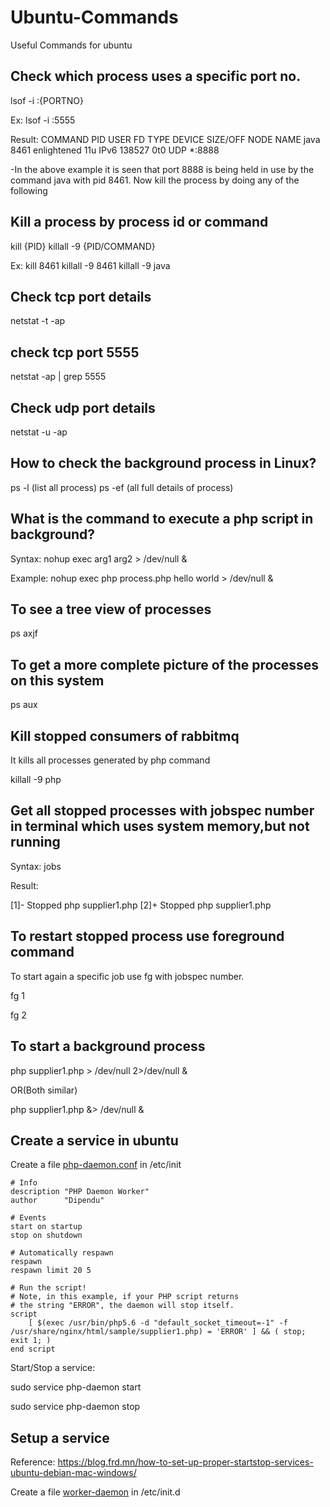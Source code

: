 # Ubuntu-Commands
Useful Commands for ubuntu

Check which process uses a specific port no.
-------------------------------------------------
lsof -i :{PORTNO}

Ex: lsof -i :5555

Result: 
COMMAND  PID        USER   FD   TYPE DEVICE SIZE/OFF NODE NAME
java    8461 enlightened   11u  IPv6 138527      0t0  UDP *:8888

-In the above example it is seen that port 8888 is being held in use by the command java with pid 8461.
Now kill the process by doing any of the following

Kill a process by process id or command
-------------------------------------------------
kill {PID}
killall -9 {PID/COMMAND}

Ex: kill 8461
    killall -9 8461
    killall -9 java

Check tcp port details
-------------------------------------------------

netstat -t -ap

check tcp port 5555
-------------------------------------------------

netstat -ap | grep 5555


Check udp port details
-------------------------------------------------

netstat -u -ap

How to check the background process in Linux?
-------------------------------------------------

ps -l (list all process)
ps -ef (all full details of process)

What is the command to execute a php script in background?
-------------------------------------------------

Syntax: nohup exec arg1 arg2 > /dev/null &

Example: nohup exec php process.php hello world > /dev/null &

To see a tree view of processes
-------------------------------------------------

ps axjf

To get a more complete picture of the processes on this system
-------------------------------------------------
ps aux

Kill stopped consumers of rabbitmq
-------------------------------------------------
It kills all processes generated by php command

killall -9 php


Get all stopped processes with jobspec number in terminal which uses system memory,but not running
-------------------------------------------------
Syntax: jobs

Result:

[1]-  Stopped                 php supplier1.php
[2]+  Stopped                 php supplier1.php

To restart stopped process use foreground command
-------------------------------------------------
To start again a specific job use fg with jobspec number.

fg 1

fg 2

To start a background process
-------------------------------------------------
php supplier1.php > /dev/null 2>/dev/null &

OR(Both similar)

php supplier1.php &> /dev/null &

Create a service in ubuntu
-------------------------------------------------
Create a file [php-daemon.conf](../master/samples/php-daemon.conf) in /etc/init

```
# Info
description "PHP Daemon Worker"
author      "Dipendu"

# Events
start on startup
stop on shutdown

# Automatically respawn
respawn
respawn limit 20 5

# Run the script!
# Note, in this example, if your PHP script returns
# the string "ERROR", the daemon will stop itself.
script
    [ $(exec /usr/bin/php5.6 -d "default_socket_timeout=-1" -f /usr/share/nginx/html/sample/supplier1.php) = 'ERROR' ] && ( stop; exit 1; )
end script
```

Start/Stop a service:

sudo service php-daemon start

sudo service php-daemon stop

Setup a service
-------------------------------------------------
Reference: https://blog.frd.mn/how-to-set-up-proper-startstop-services-ubuntu-debian-mac-windows/

Create a file [worker-daemon](../master/samples/worker-daemon) in /etc/init.d
